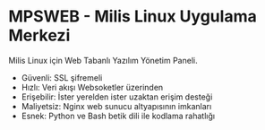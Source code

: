 MPSWEB - Milis Linux Uygulama Merkezi
=====================================

Milis Linux için Web Tabanlı Yazılım Yönetim Paneli.

  * Güvenli: SSL şifremeli
  * Hızlı: Veri akışı Websoketler üzerinden
  * Erişebilir: İster yerelden ister uzaktan erişim desteği
  * Maliyetsiz: Nginx web sunucu altyapısının imkanları
  * Esnek: Python ve Bash betik dili ile kodlama rahatlığı

